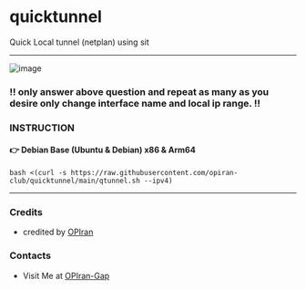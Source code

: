 # quicktunnel
Quick Local tunnel (netplan) using sit

--------------------------
![image](https://github.com/user-attachments/assets/e6047385-80a7-4d73-a24e-f1042ed94398)

### ‼️ only answer above question and repeat as many as you desire only change interface name and local ip range. ‼️

### INSTRUCTION

#### 👉 Debian Base (Ubuntu & Debian) x86 & Arm64

```
bash <(curl -s https://raw.githubusercontent.com/opiran-club/quicktunnel/main/qtunnel.sh --ipv4)
```
---------------------------------------------------------------------------------------------------------------------------------------

### Credits
 - credited by [OPIran](https://github.com/opiran-club)

### Contacts
 - Visit Me at [OPIran-Gap](https://t.me/opiranclub)
